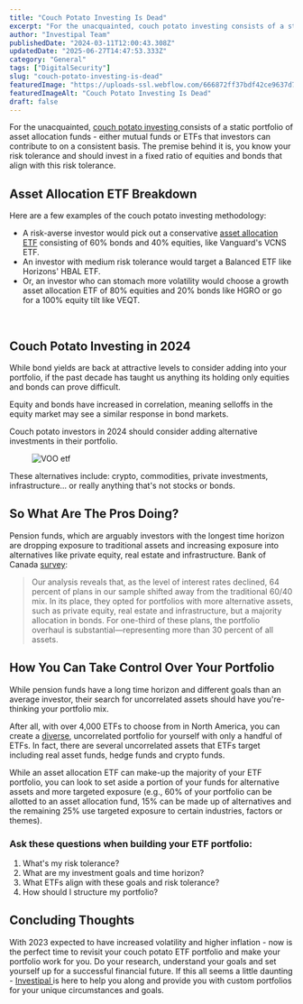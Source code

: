 ```yaml
---
title: "Couch Potato Investing Is Dead"
excerpt: "For the unacquainted, couch potato investing consists of a static portfolio of asset allocation funds - either mutual funds or ETFs that investors can contribute to on a consistent basis."
author: "Investipal Team"
publishedDate: "2024-03-11T12:00:43.308Z"
updatedDate: "2025-06-27T14:47:53.333Z"
category: "General"
tags: ["DigitalSecurity"]
slug: "couch-potato-investing-is-dead"
featuredImage: "https://uploads-ssl.webflow.com/666872ff37bdf42ce9637d77/666872ff37bdf42ce9637e60_blog-main-04.jpg"
featuredImageAlt: "Couch Potato Investing Is Dead"
draft: false
---
```

<p id="">For the unacquainted, <a href="/investipal-blog/the-death-of-couch-potato-investing-how-to-adapt-and-succeed-in-todays-market" target="_blank" id="">couch potato investing </a>consists of a static portfolio of asset allocation funds - either mutual funds or ETFs that investors can contribute to on a consistent basis. The premise behind it is, you know your risk tolerance and should invest in a fixed ratio of equities and bonds that align with this risk tolerance.</p><h2 id="">Asset Allocation ETF Breakdown</h2><p id="">Here are a few examples of the couch potato investing methodology:</p><ul id=""><li id="">A risk-averse investor would pick out a conservative <a href="/investipal-blog/balancing-risk-and-reward-the-importance-of-asset-allocation-in-your-investment-strategy" id="">asset allocation ETF</a> consisting of 60% bonds and 40% equities, like Vanguard's VCNS ETF.</li><li id="">An investor with medium risk tolerance would target a Balanced ETF like Horizons' HBAL ETF.</li><li id="">Or, an investor who can stomach more volatility would choose a growth asset allocation ETF of 80% equities and 20% bonds like HGRO or go for a 100% equity tilt like VEQT.</li></ul><p id="">‍</p><h2 id="">Couch Potato Investing in 2024</h2><p id="">While bond yields are back at attractive levels to consider adding into your portfolio, if the past decade has taught us anything its holding only equities and bonds can prove difficult.</p><p id="">Equity and bonds have increased in correlation, meaning selloffs in the equity market may see a similar response in bond markets.</p><p id="">Couch potato investors in 2024 should consider adding alternative investments in their portfolio.</p><figure id="" class="w-richtext-figure-type-image w-richtext-align-center" data-rt-type="image" data-rt-align="center"><div id=""><img src="/images/inline/couch-potato-investing-is-dead-0-d1989f5cf8.webp" alt="VOO etf" id="" width="auto" height="auto" loading="auto"></div></figure><p id="">These alternatives include:&nbsp;crypto, commodities, private investments, infrastructure... or really anything that's not stocks or bonds.</p><h2 id="">So What Are The Pros Doing?</h2><p id="">Pension funds, which are arguably investors with the longest time horizon are dropping exposure to traditional assets and increasing exposure into alternatives like private equity, real estate and infrastructure. Bank of Canada <a rel="noopener noreferrer" target="_blank" href="https://www.bankofcanada.ca/2021/08/staff-analytical-note-2021-20/" id="">survey</a>:</p><blockquote id="">Our analysis reveals that, as the level of interest rates declined, 64 percent of plans in our sample shifted away from the traditional 60/40 mix. In its place, they opted for portfolios with more alternative assets, such as private equity, real estate and infrastructure, but a majority allocation in bonds. For one-third of these plans, the portfolio overhaul is substantial—representing more than 30 percent of all assets.</blockquote><h2 id="">How You Can Take Control Over Your Portfolio</h2><p id="">While pension funds have a long time horizon and different goals than an average investor, their search for uncorrelated assets should have you're-thinking your portfolio mix.</p><p id="">After all, with over 4,000 ETFs to choose from in North America, you can create a <a href="/investipal-blog/avoiding-catastrophe-through-portfolio-diversification-a-guide" target="_blank">diverse</a>, uncorrelated portfolio for yourself with only a handful of ETFs. In fact, there are several uncorrelated assets that ETFs target including real asset funds, hedge funds and crypto funds.</p><p id="">While an asset allocation ETF can make-up the majority of your ETF portfolio, you can look to set aside a portion of your funds for alternative assets and more targeted exposure (e.g., 60% of your portfolio can be allotted to an asset allocation fund, 15% can be made up of alternatives and the remaining 25% use targeted exposure to certain industries, factors or themes).</p><h3 id="">Ask these questions when building your ETF portfolio:</h3><ol id=""><li id="">What's my risk tolerance?</li><li id="">What are my investment goals and time horizon?</li><li id="">What ETFs align with these goals and risk tolerance?</li><li id="">How should I structure my portfolio?</li></ol><h2 id="">Concluding Thoughts</h2><p id="">With 2023 expected to have increased volatility and higher inflation - now is the perfect time to revisit your couch potato ETF portfolio and make your portfolio work for you. Do your research, understand your goals and set yourself up for a successful financial future. If this all seems a little daunting - <a href="/" id="">Investipal </a>is here to help you along and provide you with custom portfolios for your unique circumstances and goals.</p>